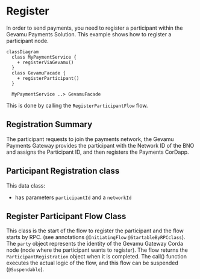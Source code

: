 # Register

In order to send payments, you need to register a participant within the Gevamu Payments Solution. This example shows how to register a participant node.

```mermaid
classDiagram
  class MyPaymentService {
    + registerViaGevamu()
  }
  class GevamuFacade {
    + registerParticipant()
  }

  MyPaymentService ..> GevamuFacade
```

This is done by calling the `RegisterParticipantFlow` flow.

## Registration Summary
The participant requests to join the payments network, the Gevamu Payments Gateway provides the participant with the Network ID of the BNO and assigns the Participant ID, and then registers the Payments CorDapp. 



## Participant Registration class


This data class: 

- has parameters `participantId` and a `networkId`



## Register Participant Flow Class

This class is the start of the flow to register the participant and the flow starts by RPC. (see annotations `@InitiatingFlow` `@StartableByRPCclass`).
The `party` object represents the identity of the Gevamu Gateway Corda node (node where the participant wants to register).
The flow returns the `ParticipantRegistration` object when it is completed.
The call() function executes the actual logic of the flow, and this flow can be suspended (`@Suspendable`).

